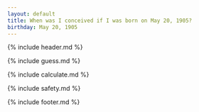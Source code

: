 ```yaml
---
layout: default
title: When was I conceived if I was born on May 20, 1905?
birthday: May 20, 1905
---
```


{% include header.md %}

{% include guess.md %}

{% include calculate.md %}

{% include safety.md %}

{% include footer.md %}



